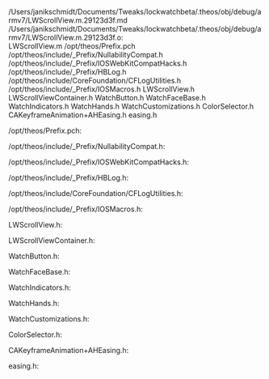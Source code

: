 /Users/janikschmidt/Documents/Tweaks/lockwatchbeta/.theos/obj/debug/armv7/LWScrollView.m.29123d3f.md /Users/janikschmidt/Documents/Tweaks/lockwatchbeta/.theos/obj/debug/armv7/LWScrollView.m.29123d3f.o: \
  LWScrollView.m /opt/theos/Prefix.pch \
  /opt/theos/include/_Prefix/NullabilityCompat.h \
  /opt/theos/include/_Prefix/IOSWebKitCompatHacks.h \
  /opt/theos/include/_Prefix/HBLog.h \
  /opt/theos/include/CoreFoundation/CFLogUtilities.h \
  /opt/theos/include/_Prefix/IOSMacros.h LWScrollView.h \
  LWScrollViewContainer.h WatchButton.h WatchFaceBase.h \
  WatchIndicators.h WatchHands.h WatchCustomizations.h ColorSelector.h \
  CAKeyframeAnimation+AHEasing.h easing.h

/opt/theos/Prefix.pch:

/opt/theos/include/_Prefix/NullabilityCompat.h:

/opt/theos/include/_Prefix/IOSWebKitCompatHacks.h:

/opt/theos/include/_Prefix/HBLog.h:

/opt/theos/include/CoreFoundation/CFLogUtilities.h:

/opt/theos/include/_Prefix/IOSMacros.h:

LWScrollView.h:

LWScrollViewContainer.h:

WatchButton.h:

WatchFaceBase.h:

WatchIndicators.h:

WatchHands.h:

WatchCustomizations.h:

ColorSelector.h:

CAKeyframeAnimation+AHEasing.h:

easing.h:
